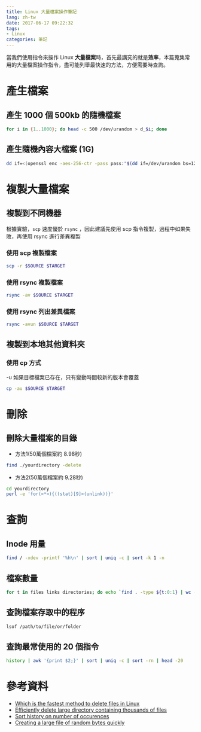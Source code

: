 ```yaml
---
title: Linux 大量檔案操作筆記
lang: zh-tw
date: 2017-06-17 09:22:32
tags:
- Linux
categories: 筆記
---
```


當我們使用指令來操作 Linux **大量檔案**時，首先最講究的就是**效率**，本篇蒐集常用的大量檔案操作指令，盡可能列舉最快速的方法，方便需要時查詢。

# 產生檔案

## 產生 1000 個 500kb 的隨機檔案

```bash
for i in {1..1000}; do head -c 500 /dev/urandom > d_$i; done
```

## 產生隨機內容大檔案 (1G)

```bash
dd if=<(openssl enc -aes-256-ctr -pass pass:"$(dd if=/dev/urandom bs=128 count=1 2>/dev/null | base64)" -nosalt < /dev/zero) of=filename bs=1M count=1000 iflag=fullblock
```

<!--more-->

# 複製大量檔案

## 複製到不同機器

根據實驗，`scp` 速度優於 `rsync` ，因此建議先使用 scp 指令複製，過程中如果失敗，再使用 rsync 進行差異複製

### 使用 scp 複製檔案

```bash
scp -r $SOURCE $TARGET
```

### 使用 rsync 複製檔案

```bash
rsync -av $SOURCE $TARGET
```



### 使用 rsync 列出差異檔案

```bash
rsync -avun $SOURCE $TARGET
```

## 複製到本地其他資料夾

### 使用 cp 方式

-u 如果目標檔案已存在，只有變動時間較新的版本會覆蓋

```bash
cp -au $SOURCE $TARGET
```

# 刪除

## 刪除大量檔案的目錄

* 方法1(50萬個檔案約 8.98秒)

```bash
find ./yourdirectory -delete
```

* 方法2(50萬個檔案約 9.28秒)

```bash
cd yourdirectory
perl -e 'for(<*>){((stat)[9]<(unlink))}'
```

# 查詢

## Inode 用量

```bash
find / -xdev -printf '%h\n' | sort | uniq -c | sort -k 1 -n
```

## 檔案數量

```bash
for t in files links directories; do echo `find . -type ${t:0:1} | wc -l` $t; done 2> /dev/null
```

## 查詢檔案存取中的程序

```bash
lsof /path/to/file/or/folder
```

## 查詢最常使用的 20 個指令

```bash
history | awk '{print $2;}' | sort | uniq -c | sort -rn | head -20
```


# 參考資料

* [Which is the fastest method to delete files in Linux](http://www.slashroot.in/which-is-the-fastest-method-to-delete-files-in-linux)
* [Efficiently delete large directory containing thousands of files](http://unix.stackexchange.com/questions/37329/efficiently-delete-large-directory-containing-thousands-of-files)
* [Sort history on number of occurences](http://stackoverflow.com/questions/13124869/sort-history-on-number-of-occurences)
* [Creating a large file of random bytes quickly](https://superuser.com/questions/792427/creating-a-large-file-of-random-bytes-quickly)
